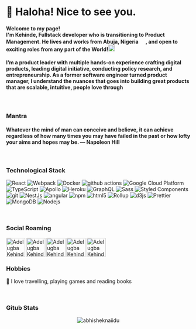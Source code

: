 <h1>👋 Haloha! Nice to see you.</h1>



<h4>Welcome to my page! </br> I'm Kehinde, Fullstack developer who is transitioning to Product Management. He lives and works from <b>Abuja, Nigeria <img src="https://cdn-icons.flaticon.com/png/512/5922/premium/5922004.png?token=exp=1659353245~hmac=ceee2f18dc6df8ef6447d37fa1fed596" width="16"/></b>, and open to exciting roles from any part of the World!</b><img src="https://cdn-icons.flaticon.com/png/512/2072/premium/2072130.png?token=exp=1659353461~hmac=84392e96a9898b8549b3c31216ce0ef7" width="18"/></h4>
<h4>I’m a product leader with multiple hands-on experience crafting digital products, leading digital initiative, conducting policy research, and entrepreneurship. As a former software engineer turned product manager, I understand the nuances that goes into building great products that are scalable, intuitive, people love through<h4><br>

<h3>Mantra</h3>
<h4>Whatever the mind of man can conceive and believe, it can achieve regardless of how many times you may have failed in the past or how lofty your aims and hopes may be. — Napoleon Hill</h4><br>


<h3>Technological Stack</h3>
<p>
  <img alt="React" src="https://img.shields.io/badge/-React-45b8d8?style=flat-square&logo=react&logoColor=white" />
  <img alt="Webpack" src="https://img.shields.io/badge/-Webpack-8DD6F9?style=flat-square&logo=webpack&logoColor=white" /> 
  <img alt="Docker" src="https://img.shields.io/badge/-Docker-46a2f1?style=flat-square&logo=docker&logoColor=white" />
  <img alt="github actions" src="https://img.shields.io/badge/-Github_Actions-2088FF?style=flat-square&logo=github-actions&logoColor=white" />
  <img alt="Google Cloud Platform" src="https://img.shields.io/badge/-Google_Cloud_Platform-1a73e8?style=flat-square&logo=google-cloud&logoColor=white" />
  <img alt="TypeScript" src="https://img.shields.io/badge/-TypeScript-007ACC?style=flat-square&logo=typescript&logoColor=white" /> 
  <img alt="Apollo" src="https://img.shields.io/badge/-Apollo%20GraphQL-311C87?style=flat-square&logo=apollo-graphql&logoColor=white" />
  <img alt="Heroku" src="https://img.shields.io/badge/-Heroku-430098?style=flat-square&logo=heroku&logoColor=white" />   
  <img alt="GraphQL" src="https://img.shields.io/badge/-GraphQL-E10098?style=flat-square&logo=graphql&logoColor=white" />
  <img alt="Sass" src="https://img.shields.io/badge/-Sass-CC6699?style=flat-square&logo=sass&logoColor=white" />
  <img alt="Styled Components" src="https://img.shields.io/badge/-Styled_Components-db7092?style=flat-square&logo=styled-components&logoColor=white" />
  <img alt="git" src="https://img.shields.io/badge/-Git-F05032?style=flat-square&logo=git&logoColor=white" />
  <img alt="NestJs" src="https://img.shields.io/badge/-NestJs-ea2845?style=flat-square&logo=nestjs&logoColor=white" />
  <img alt="angular" src="https://img.shields.io/badge/-Angular-DD0031?style=flat-square&logo=angular&logoColor=white" />
  <img alt="npm" src="https://img.shields.io/badge/-NPM-CB3837?style=flat-square&logo=npm&logoColor=white" />
  <img alt="html5" src="https://img.shields.io/badge/-HTML5-E34F26?style=flat-square&logo=html5&logoColor=white" /> 
  <img alt="Rollup" src="https://img.shields.io/badge/-Rollup-EC4A3F?style=flat-square&logo=rollup.js&logoColor=white" />
  <img alt="d3js" src="https://img.shields.io/badge/-D3.js-F9A03C?style=flat-square&logo=d3.js&logoColor=white" />
  <img alt="Prettier" src="https://img.shields.io/badge/-Prettier-F7B93E?style=flat-square&logo=prettier&logoColor=white" />
  <img alt="MongoDB" src="https://img.shields.io/badge/-MongoDB-13aa52?style=flat-square&logo=mongodb&logoColor=white" />
  <img alt="Nodejs" src="https://img.shields.io/badge/-Nodejs-43853d?style=flat-square&logo=Node.js&logoColor=white" />
</p><br>


<h3>Social Roaming</h3>
<p>
<a target="_blank" href="https://www.instagram.com/kehindeadelugba/">
  <img align="left" alt="Adelugba Kehinde | Instagram" width="52px" src="https://www.logo.wine/a/logo/Instagram/Instagram-Logo.wine.svg" />
</a>
<a target="_blank" href="https://web.facebook.com/kennyadenat">
  <img align="left" alt="Adelugba Kehinde | Facebook" width="52px" src="https://www.logo.wine/a/logo/Facebook/Facebook-f_Logo-Blue-Logo.wine.svg" />
</a>
<a target="_blank" href="https://twitter.com/natireken">
  <img align="left" alt="Adelugba Kehinde | Twitter" width="52px" src="https://www.logo.wine/a/logo/Twitter/Twitter-Logo.wine.svg" />
</a>
<a target="_blank" href="https://www.linkedin.com/in/adelugbakehinde/">
  <img align="left" alt="Adelugba Kehinde | LinkedIN" width="52px" src="https://www.logo.wine/a/logo/LinkedIn/LinkedIn-Icon-Logo.wine.svg" />
</a>
 <a target="_blank" href="https://adelugbakehinde.netlify.app/">
 <img align="left" alt="Adelugba Kehinde | Website" width="52px" src="https://www.logo.wine/a/logo/Google_Chrome/Google_Chrome-Logo.wine.svg" />
</a>
</p>
<br><br><br>

<h3>Hobbies</h3>
<p>💞️ I love travelling, playing games and reading books</p><br>
  
<h3>Gitub Stats</h3>
<p align="center"> <img src="https://github-readme-stats.vercel.app/api?username=kennyadenat&show_icons=true&theme=gotham" alt="abhisheknaiidu" />
<!---
kennyadenat/kennyadenat is a ✨ special ✨ repository because its `README.md` (this file) appears on your GitHub profile.
You can click the Preview link to take a look at your changes.
--->
